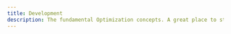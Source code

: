 ```yaml
---
title: Development
description: The fundamental Optimization concepts. A great place to start learning about Federated Learning.
---
```

